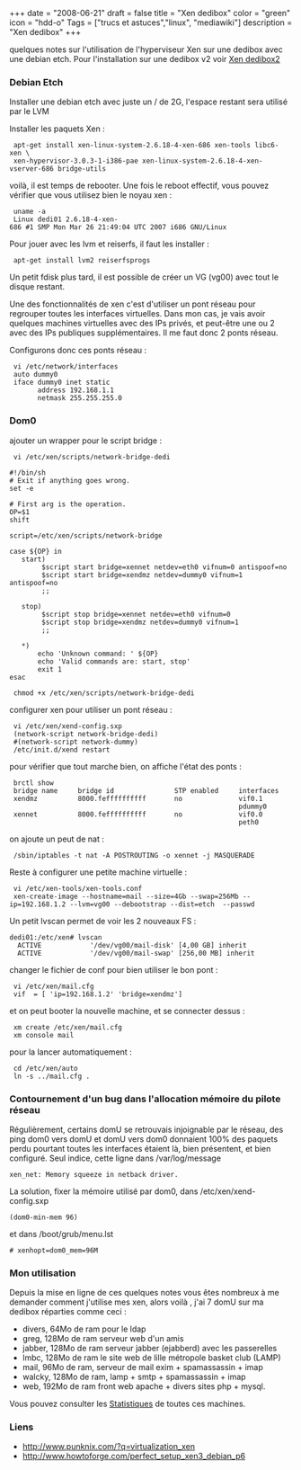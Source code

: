 +++
date = "2008-06-21"
draft = false
title = "Xen dedibox"
color = "green"
icon = "hdd-o"
Tags = ["trucs et astuces","linux", "mediawiki"]
description = "Xen dedibox"
+++

quelques notes sur l'utilisation de l'hyperviseur Xen sur une dedibox
avec une debian etch. Pour l'installation sur une dedibox v2 voir [Xen
dedibox2](/wiki/xen-dedibox-v3)

### Debian Etch

Installer une debian etch avec juste un / de 2G, l'espace restant sera
utilisé par le LVM

Installer les paquets Xen :

     apt-get install xen-linux-system-2.6.18-4-xen-686 xen-tools libc6-xen \
     xen-hypervisor-3.0.3-1-i386-pae xen-linux-system-2.6.18-4-xen-vserver-686 bridge-utils

voilà, il est temps de rebooter. Une fois le reboot effectif, vous
pouvez vérifier que vous utilisez bien le noyau xen :

     uname -a 
     Linux dedi01 2.6.18-4-xen-686 #1 SMP Mon Mar 26 21:49:04 UTC 2007 i686 GNU/Linux

Pour jouer avec les lvm et reiserfs, il faut les installer :

     apt-get install lvm2 reiserfsprogs

Un petit fdisk plus tard, il est possible de créer un VG (vg00) avec
tout le disque restant.

Une des fonctionnalités de xen c'est d'utiliser un pont réseau pour
regrouper toutes les interfaces virtuelles. Dans mon cas, je vais avoir
quelques machines virtuelles avec des IPs privés, et peut-être une ou 2
avec des IPs publiques supplémentaires. Il me faut donc 2 ponts réseau.

Configurons donc ces ponts réseau :

     vi /etc/network/interfaces
     auto dummy0
     iface dummy0 inet static
           address 192.168.1.1
           netmask 255.255.255.0

### Dom0

ajouter un wrapper pour le script bridge :

     vi /etc/xen/scripts/network-bridge-dedi

    #!/bin/sh
    # Exit if anything goes wrong.
    set -e

    # First arg is the operation.
    OP=$1
    shift

    script=/etc/xen/scripts/network-bridge

    case ${OP} in
       start)
            $script start bridge=xennet netdev=eth0 vifnum=0 antispoof=no
            $script start bridge=xendmz netdev=dummy0 vifnum=1 antispoof=no
            ;;

       stop)
            $script stop bridge=xennet netdev=eth0 vifnum=0
            $script stop bridge=xendmz netdev=dummy0 vifnum=1
            ;;

       *)
           echo 'Unknown command: ' ${OP}
           echo 'Valid commands are: start, stop'
           exit 1
    esac

     chmod +x /etc/xen/scripts/network-bridge-dedi

configurer xen pour utiliser un pont réseau :

     vi /etc/xen/xend-config.sxp
     (network-script network-bridge-dedi)
     #(network-script network-dummy)
     /etc/init.d/xend restart

pour vérifier que tout marche bien, on affiche l'état des ponts :

     brctl show
     bridge name     bridge id               STP enabled     interfaces
     xendmz          8000.feffffffffff       no              vif0.1
                                                             pdummy0
     xennet          8000.feffffffffff       no              vif0.0
                                                             peth0

on ajoute un peut de nat :

     /sbin/iptables -t nat -A POSTROUTING -o xennet -j MASQUERADE

Reste à configurer une petite machine virtuelle :

     vi /etc/xen-tools/xen-tools.conf
     xen-create-image --hostname=mail --size=4Gb --swap=256Mb --ip=192.168.1.2 --lvm=vg00 --debootstrap --dist=etch  --passwd

Un petit lvscan permet de voir les 2 nouveaux FS :

    dedi01:/etc/xen# lvscan
      ACTIVE            '/dev/vg00/mail-disk' [4,00 GB] inherit
      ACTIVE            '/dev/vg00/mail-swap' [256,00 MB] inherit

changer le fichier de conf pour bien utiliser le bon pont :

     vi /etc/xen/mail.cfg
     vif  = [ 'ip=192.168.1.2' 'bridge=xendmz']

et on peut booter la nouvelle machine, et se connecter dessus :

     xm create /etc/xen/mail.cfg
     xm console mail

pour la lancer automatiquement :

     cd /etc/xen/auto
     ln -s ../mail.cfg .

### Contournement d'un bug dans l'allocation mémoire du pilote réseau

Régulièrement, certains domU se retrouvais injoignable par le réseau,
des ping dom0 vers domU et domU vers dom0 donnaient 100% des paquets
perdu pourtant toutes les interfaces étaient là, bien présentent, et
bien configuré. Seul indice, cette ligne dans /var/log/message

    xen_net: Memory squeeze in netback driver.

La solution, fixer la mémoire utilisé par dom0, dans
/etc/xen/xend-config.sxp

    (dom0-min-mem 96)

et dans /boot/grub/menu.lst

    # xenhopt=dom0_mem=96M

### Mon utilisation

Depuis la mise en ligne de ces quelques notes vous êtes nombreux à me
demander comment j'utilise mes xen, alors voilà , j'ai 7 domU sur ma
dedibox réparties comme ceci :

-   divers, 64Mo de ram pour le ldap
-   greg, 128Mo de ram serveur web d'un amis
-   jabber, 128Mo de ram serveur jabber (ejabberd) avec les passerelles
-   lmbc, 128Mo de ram le site web de lille métropole basket club (LAMP)
-   mail, 96Mo de ram, serveur de mail exim + spamassassin + imap
-   walcky, 128Mo de ram, lamp + smtp + spamassassin + imap
-   web, 192Mo de ram front web apache + divers sites php + mysql.

Vous pouvez consulter les [Statistiques](/wiki/statistiques) de
toutes ces machines.

### Liens

-   <http://www.punknix.com/?q=virtualization_xen>
-   <http://www.howtoforge.com/perfect_setup_xen3_debian_p6>

